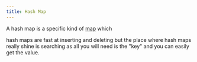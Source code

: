 ```yaml
---
title: Hash Map
---
```


A hash map is a specific kind of [map](Map.md) which 

hash maps are fast at inserting and deleting but the place where hash maps really shine is searching as all you will need is the "key" and you can easily get the value. 
